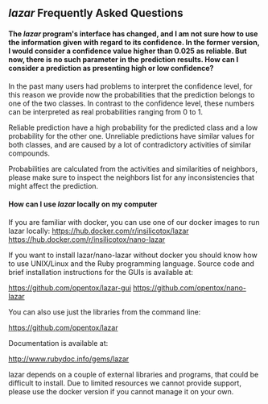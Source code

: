 ## *lazar* Frequently Asked Questions

#### The *lazar* program's interface has changed, and I am not sure how to use the information given with regard to its confidence. In the former version, I would consider a confidence value higher than 0.025 as reliable. But now, there is no such parameter in the prediction results. How can I consider a prediction as presenting high or low confidence?

In the past many users had problems to interpret the confidence level,
for this reason we provide now the probabilities that the prediction
belongs to one of the two classes. In contrast to the confidence level,
these numbers can be interpreted as real probabilities ranging from 0 to
1.

Reliable prediction have a high probability for the predicted class and
a low probability for the other one. Unreliable predictions have similar
values for both classes, and are caused by a lot of contradictory
activities of similar compounds.

Probabilities are calculated from the activities and similarities of
neighbors, please make sure to inspect the neighbors list for any
inconsistencies that might affect the prediction.

#### How can I use *lazar* locally on my computer
If you are familiar with docker, you can use one of our docker images to run lazar locally:
https://hub.docker.com/r/insilicotox/lazar
https://hub.docker.com/r/insilicotox/nano-lazar

If you want to install lazar/nano-lazar without docker you should know how to use UNIX/Linux and the Ruby programming language. Source code and brief installation instructions for the GUIs is available at:

https://github.com/opentox/lazar-gui
https://github.com/opentox/nano-lazar

You can also use just the libraries from the command line:

https://github.com/opentox/lazar

Documentation is available at:

http://www.rubydoc.info/gems/lazar

lazar depends on a couple of external libraries and programs, that could be difficult to install. Due to limited resources we cannot provide support, please use the docker version if you cannot manage it on your own.
